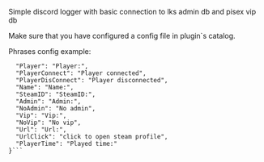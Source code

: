 Simple discord logger with basic connection to lks admin db and pisex vip db

Make sure that you have configured a config file in plugin`s catalog.


Phrases config example:
```{
  "Player": "Player:",
  "PlayerConnect": "Player connected",
  "PlayerDisConnect": "Player disconnected",
  "Name": "Name:",
  "SteamID": "SteamID:",
  "Admin": "Admin:",
  "NoAdmin": "No admin",
  "Vip": "Vip:",
  "NoVip": "No vip",
  "Url": "Url:",
  "UrlClick": "click to open steam profile",
  "PlayerTime": "Played time:"
}```
